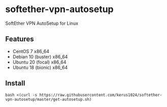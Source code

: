 # softether-vpn-autosetup
SoftEther VPN AutoSetup for Linux

## Features
- CentOS 7 x86_64
- Debian 10 (buster) x86_64
- Ubuntu 20 (focal) x86_64
- Ubuntu 18 (bionic) x86_64

## Install
```
bash <(curl -s https://raw.githubusercontent.com/kerus1024/softether-vpn-autosetup/master/get-autosetup.sh)
 ```
